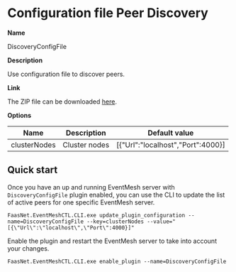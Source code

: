 # Configuration file Peer Discovery

**Name**

DiscoveryConfigFile

**Description**

Use configuration file to discover peers.

**Link**

The ZIP file can be downloaded [here]().

**Options**

| Name              | Description                           	| Default value 		                      |
| ----------------- | ----------------------------------------- | ------------------------------------------- |
| clusterNodes 		| Cluster nodes              				| [{\"Url\":\"localhost\",\"Port\":4000}]     |

## Quick start

Once you have an up and running EventMesh server with `DiscoveryConfigFile` plugin enabled, you can use the CLI to update the list of active peers for one specific EventMesh server.

```
FaasNet.EventMeshCTL.CLI.exe update_plugin_configuration --name=DiscoveryConfigFile --key=clusterNodes --value="[{\"Url\":\"localhost\",\"Port\":4000}]"
```

Enable the plugin and restart the EventMesh server to take into account your changes.

```
FaasNet.EventMeshCTL.CLI.exe enable_plugin --name=DiscoveryConfigFile
```